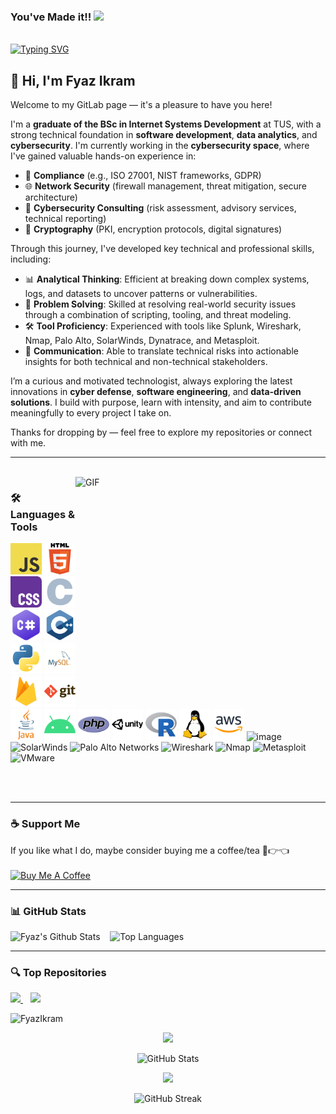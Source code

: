 ### You've Made it!! <img src="https://media.giphy.com/media/hvRJCLFzcasrR4ia7z/giphy.gif" width="25px">
<br />
<a href="https://git.io/typing-svg"><img src="https://readme-typing-svg.demolab.com?font=Google+Sans+Code&pause=1000&color=F7F7F7&background=FFFFFF00&width=435&lines=Welcome+to+my+Github+Page!;My+Name+is+Fyaz+Ikram+;I+love+to+Code+%3C%2F%3E+....;Develop+%F0%9F%91%A8%F0%9F%8F%BB%E2%80%8D%F0%9F%92%BB+......;Teach+%F0%9F%93%9D+........;And+Inspire+new+ideas+%F0%9F%92%A1;I'm+very+passionate+about%3A;Cybersecurity+%E2%9A%A0%EF%B8%8E;DevSecOPS+%F0%9F%9B%A0%EF%B8%8F;Automation+%F0%9F%9A%80;Aviation+%E2%9C%88%EF%B8%8F" alt="Typing SVG" /></a>

## 👋 Hi, I'm Fyaz Ikram

Welcome to my GitLab page — it's a pleasure to have you here!

I'm a **graduate of the BSc in Internet Systems Development** at TUS, with a strong technical foundation in **software development**, **data analytics**, and **cybersecurity**. I'm currently working in the **cybersecurity space**, where I've gained valuable hands-on experience in:

- 🧩 **Compliance** (e.g., ISO 27001, NIST frameworks, GDPR)
- 🌐 **Network Security** (firewall management, threat mitigation, secure architecture)
- 🧠 **Cybersecurity Consulting** (risk assessment, advisory services, technical reporting)
- 🔐 **Cryptography** (PKI, encryption protocols, digital signatures)

Through this journey, I've developed key technical and professional skills, including:

- 📊 **Analytical Thinking**: Efficient at breaking down complex systems, logs, and datasets to uncover patterns or vulnerabilities.
- 🔧 **Problem Solving**: Skilled at resolving real-world security issues through a combination of scripting, tooling, and threat modeling.
- 🛠️ **Tool Proficiency**: Experienced with tools like Splunk, Wireshark, Nmap, Palo Alto, SolarWinds, Dynatrace, and Metasploit.
- 💬 **Communication**: Able to translate technical risks into actionable insights for both technical and non-technical stakeholders.

I’m a curious and motivated technologist, always exploring the latest innovations in **cyber defense**, **software engineering**, and **data-driven solutions**. I build with purpose, learn with intensity, and aim to contribute meaningfully to every project I take on.

Thanks for dropping by — feel free to explore my repositories or connect with me.

---

<br />

<img align="right" alt="GIF" src="https://github.com/abhisheknaiidu/abhisheknaiidu/blob/master/code.gif?raw=true" width="400" height="350" />

### 🛠️ Languages & Tools  

<p align="left">
  <!-- Programming/Dev stack (unchanged) -->
  <img height="50" src="https://raw.githubusercontent.com/github/explore/main/topics/javascript/javascript.png" alt="JavaScript" />
  <img height="50" src="https://raw.githubusercontent.com/github/explore/main/topics/html/html.png" alt="HTML" />
  <img height="50" src="https://raw.githubusercontent.com/github/explore/main/topics/css/css.png" alt="CSS" />
  <img height="50" src="https://raw.githubusercontent.com/github/explore/main/topics/c/c.png" alt="C" />
  <img height="50" src="https://raw.githubusercontent.com/github/explore/main/topics/csharp/csharp.png" alt="C#" />
  <img height="50" src="https://raw.githubusercontent.com/github/explore/main/topics/cpp/cpp.png" alt="C++" />
  <img height="50" src="https://raw.githubusercontent.com/github/explore/main/topics/python/python.png" alt="Python" />
  <img height="50" src="https://raw.githubusercontent.com/github/explore/main/topics/mysql/mysql.png" alt="MySQL" />
  <img height="50" src="https://raw.githubusercontent.com/github/explore/main/topics/firebase/firebase.png" alt="Firebase" />
  <img height="50" src="https://raw.githubusercontent.com/github/explore/main/topics/git/git.png" alt="Git" />
  <img height="50" src="https://raw.githubusercontent.com/github/explore/main/topics/java/java.png" alt="Java" />
  <img height="50" src="https://raw.githubusercontent.com/github/explore/main/topics/android/android.png" alt="Android" />
  <img height="50" src="https://raw.githubusercontent.com/github/explore/main/topics/php/php.png" alt="PHP" />
  <img height="50" src="https://raw.githubusercontent.com/github/explore/main/topics/unity/unity.png" alt="Unity" />
  <img height="50" src="https://raw.githubusercontent.com/github/explore/main/topics/r/r.png" alt="R" />
  <img height="50" src="https://raw.githubusercontent.com/github/explore/main/topics/linux/linux.png" alt="Linux" />
  <img height="50" src="https://raw.githubusercontent.com/github/explore/main/topics/aws/aws.png" alt="AWS" />

  <!-- Cybersecurity / Network Tools -->
  <img width="50" height="40" alt="image" src="https://github.com/user-attachments/assets/bb39c316-ac49-4b25-b864-050a3d7fb009" />
  <img height="50" src="https://images.icon-icons.com/2699/PNG/512/solarwinds_logo_icon_169738.png" alt="SolarWinds" />
  <img height="50" src="https://companieslogo.com/img/orig/PANW-4618d203.png?t=1720244493" alt="Palo Alto Networks" />
  <img height="50" src="https://e1.pngegg.com/pngimages/342/752/png-clipart-macos-app-icons-wireshark.png" alt="Wireshark" />
  <img height="50" src="https://www.myqnap.org/wp-content/uploads/nmap-logo.png" alt="Nmap" />
  <img height="50" src="https://www.kali.org/tools/metasploit-framework/images/metasploit-framework-logo.svg" alt="Metasploit" />
  <img height="50" src="https://e7.pngegg.com/pngimages/23/668/png-clipart-vm-logo-text-brand-logo-vmware-text-logo-thumbnail.png" alt="VMware" />
  <img height="50" src="https://www.devprojournal.com/wp-content/uploads/2021/10/dynatrace-logo.png" alt="" />
  <img height="50" src="https://encrypted-tbn0.gstatic.com/images?q=tbn:ANd9GcRIGLJUF2mKapkUggbszRihDaBg1b8bMphOjg&s" alt="" />
  <img height="50" src="https://cdn3.iconfinder.com/data/icons/database-29/100/database_data_storage_db_file-01-512.png" alt="" />
  <img height="50" src="https://cdn4.iconfinder.com/data/icons/logos-and-brands/512/144_Gitlab_logo_logos-512.png" alt="" />
  <img height="50" src="https://cdn-public.softwarereviews.com/production/favicons/offerings/7899/original/channels4_profile-removebg-preview.png" alt="" />
  <img height="50" src="https://cdn-public.softwarereviews.com/production/favicons/offerings/9448/original/256x256bb__40_-removebg-preview.png" alt="" />
  <img height="50" src="https://cdn11.bigcommerce.com/s-vf6hqg41u5/images/stencil/1280x1280/products/1355152/2138733/RSA_Security-Logo.wine__05397.1728317407.png?c=2" alt="" />
  <img height="50" src="https://avatars.slack-edge.com/2023-01-30/4714057317990_dc6950efe678de64e005_512.jpg" alt="" />
  <img height="40" src="https://wazuh.com/uploads/2016/05/ossec-post-icon.png" alt="" />
  <img height="40" src="https://www.automat-it.com/wp-content/uploads/2024/03/Algosec_cs.png" alt="" />
  <img height="40" src="https://thesecurityonion.co.uk/wp-content/uploads/2025/07/TSOMainLogo-Copy.jpg" alt="" />
  <img height="40" src="https://logos-world.net/wp-content/uploads/2021/06/Okta-Logo-2010.png" alt="" />
  <img height="40" src="https://www.asiapacificsecuritymagazine.com/wp-content/uploads/2017/12/ping-identity600x600.jpg" alt="" />
</p>


<br /><br />

---

### ☕ Support Me  

If you like what I do, maybe consider buying me a coffee/tea 🥺👉👈  
<a href="https://www.buymeacoffee.com/fyazikram8Y" target="_blank">
<br />
  <img src="https://cdn.buymeacoffee.com/buttons/v2/default-red.png" alt="Buy Me A Coffee" width="150">
</a>

---

### 📊 GitHub Stats

<p align="left">
  <img src="https://github-readme-stats.vercel.app/api?username=FQAIN&show_icons=true&include_all_commits=true&theme=dark&hide_border=true" alt="Fyaz's Github Stats" height="150"/>
  &nbsp;&nbsp;
  <img src="https://github-readme-stats.vercel.app/api/top-langs/?username=FQAIN&layout=compact&theme=dark&hide_border=true" alt="Top Languages" height="150"/>
</p>

---

### 🔍 Top Repositories

<p align="left">
  <a href="https://github.com/FQAIN/github-readme-stats">
    <img src="https://github-readme-stats.vercel.app/api/pin/?username=FQAIN&repo=GiddyGoat.CodeIgniter&theme=dark" height="130"/>
  </a>
  &nbsp;&nbsp;
  <a href="https://github.com/FQAIN/FQAIN.github.io">
    <img src="https://github-readme-stats.vercel.app/api/pin/?username=FQAIN&repo=SOAM-Sullimar-Academy-of-Music-Enigma-Crackers&theme=dark" height="130"/>
  </a>
</p>


<!-- Visitor Count -->
<p align="left">
  <img src="https://komarev.com/ghpvc/?username=FyazIkram&label=Profile%20Views&color=0e75b6&style=flat" alt="FyazIkram" />
</p>

<!-- GitHub Trophy -->
<p align="center">
  <img src="https://github-profile-trophy.vercel.app/?username=FyazIkram&theme=algolia&margin-w=15&no-frame=true" />
</p>

<!-- GitHub Stats -->
<p align="center">
  <img src="https://github-readme-stats.vercel.app/api?username=FyazIkram&show_icons=true&locale=en&theme=algolia" alt="GitHub Stats" />
</p>

<!-- Top Skills -->
<p align="center">
  <img src="https://skillicons.dev/icons?i=python,java,js,html,css,cpp,linux,git,aws,docker,nmap,splunk" />
</p>

<!-- GitHub Streak -->
<p align="center">
  <img src="https://streak-stats.demolab.com?user=FQAIN&theme=algolia&hide_border=true" alt="GitHub Streak" />
</p>

